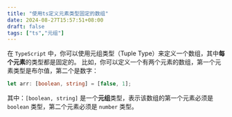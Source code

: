 ```yaml
---
title: "使用ts定义元素类型固定的数组"
date: 2024-08-27T15:57:51+08:00
draft: false
tags: ["ts","元组"]
---
```


在 `TypeScript` 中，你可以使用元组类型（Tuple Type）来定义一个数组，其中**每个元素**的类型都是固定的。
比如，你可以定义一个有两个元素的数组，第一个元素类型是布尔值，第二个是数字：

```typescript
let arr: [boolean, string] = [false, 1];
```
其中：`[boolean, string]` 是一个**元组**类型，表示该数组的第一个元素必须是 `boolean` 类型，第二个元素必须是 `number` 类型。